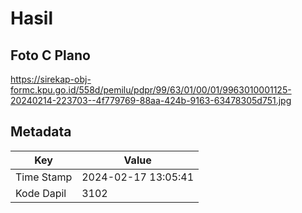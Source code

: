 # Hasil

## Foto C Plano

https://sirekap-obj-formc.kpu.go.id/558d/pemilu/pdpr/99/63/01/00/01/9963010001125-20240214-223703--4f779769-88aa-424b-9163-63478305d751.jpg


## Metadata

| Key        | Value               |
| ---------- | ------------------- |
| Time Stamp | 2024-02-17 13:05:41 |
| Kode Dapil | 3102                |



